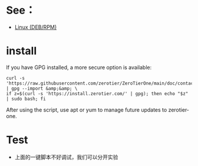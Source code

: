 # See：
 - [Linux (DEB/RPM)](https://www.zerotier.com/download/#linux)

# install

If you have GPG installed, a more secure option is available:
```
curl -s 'https://raw.githubusercontent.com/zerotier/ZeroTierOne/main/doc/contact%40zerotier.com.gpg' | gpg --import &amp;&amp; \
if z=$(curl -s 'https://install.zerotier.com/' | gpg); then echo "$z" | sudo bash; fi
```
After using the script, use apt or yum to manage future updates to zerotier-one.

# Test
- 上面的一键脚本不好调试，我们可以分开实验
